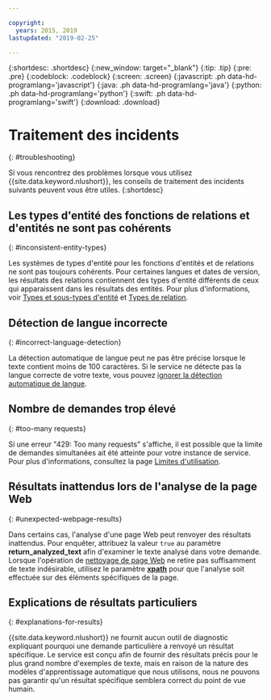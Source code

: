 ```yaml
---

copyright:
  years: 2015, 2019
lastupdated: "2019-02-25"

---
```


{:shortdesc: .shortdesc}
{:new_window: target="_blank"}
{:tip: .tip}
{:pre: .pre}
{:codeblock: .codeblock}
{:screen: .screen}
{:javascript: .ph data-hd-programlang='javascript'}
{:java: .ph data-hd-programlang='java'}
{:python: .ph data-hd-programlang='python'}
{:swift: .ph data-hd-programlang='swift'}
{:download: .download}

# Traitement des incidents
{: #troubleshooting}

Si vous rencontrez des problèmes lorsque vous utilisez {{site.data.keyword.nlushort}}, les conseils de traitement des incidents suivants peuvent vous être utiles.
{:shortdesc}

## Les types d'entité des fonctions de relations et d'entités ne sont pas cohérents
{: #inconsistent-entity-types}

Les systèmes de types d'entité pour les fonctions d'entités et de relations ne sont pas toujours cohérents. Pour certaines langues et dates de version, les résultats des relations contiennent des types d'entité différents de ceux qui apparaissent dans les résultats des entités. Pour plus d'informations, voir [Types et sous-types d'entité](/docs/services/natural-language-understanding?topic=natural-language-understanding-entity-type-systems) et [Types de relation](/docs/services/natural-language-understanding?topic=natural-language-understanding-relation-type-systems). 

## Détection de langue incorrecte
{: #incorrect-language-detection}

La détection automatique de langue peut ne pas être précise lorsque le texte contient moins de 100 caractères. Si le service ne détecte pas la langue correcte de votre texte, vous pouvez [ignorer la détection automatique de langue](/docs/services/natural-language-understanding?topic=natural-language-understanding-overriding-language-detection).

## Nombre de demandes trop élevé
{: #too-many requests}

Si une erreur "429: Too many requests" s'affiche, il est possible que la limite de demandes simultanées ait été atteinte pour votre instance de service. Pour plus d'informations, consultez la page [Limites d'utilisation](/docs/services/natural-language-understanding?topic=natural-language-understanding-usage-limits#concurrent-requests).

## Résultats inattendus lors de l'analyse de la page Web
{: #unexpected-webpage-results}

Dans certains cas, l'analyse d'une page Web peut renvoyer des résultats inattendus. Pour enquêter, attribuez la valeur `true` au paramètre **return_analyzed_text** afin d'examiner le texte analysé dans votre demande. Lorsque l'opération de [nettoyage de page Web](/docs/services/natural-language-understanding?topic=natural-language-understanding-analyzing-webpages#webpage-cleaning) ne retire pas suffisamment de texte indésirable, utilisez le paramètre [**xpath**](/docs/services/natural-language-understanding?topic=natural-language-understanding-analyzing-webpages#xpath) pour que l'analyse soit effectuée sur des éléments spécifiques de la page.

## Explications de résultats particuliers
{: #explanations-for-results}

{{site.data.keyword.nlushort}} ne fournit aucun outil de diagnostic expliquant pourquoi une demande particulière a renvoyé un résultat spécifique. Le service est conçu afin de fournir des résultats précis pour le plus grand nombre d'exemples de texte, mais en raison de la nature des modèles d'apprentissage automatique que nous utilisons, nous ne pouvons pas garantir qu'un résultat spécifique semblera correct du point de vue humain.






